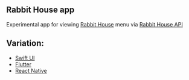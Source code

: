 ## Rabbit House app
Experimental app for viewing [Rabbit House](https://gochiusa.fandom.com/wiki/Rabbit_House#:~:text=You%20can%20help%20Is%20the,and%20is%20the%20Kaf%C5%AB%20residence.) menu via [Rabbit House API](https://github.com/SaltyAom/is-the-order-a-rabbit-api)

## Variation:
- [Swift UI](https://github.com/SaltyAom/rabbit-house-swiftui)
- [Flutter](https://github.com/SaltyAom/rabbit-house-flutter)
- [React Native](https://github.com/SaltyAom/rabbit-house-react-native)
